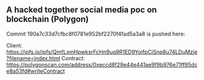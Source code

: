 ## A hacked together social media poc on blockchain (Polygon)

Commit 190a7c33d7cfbc8f0781e952bf2270f4fad5a3a8 is pushed here:

Client: https://ipfs.io/ipfs/QmfLxmHpwksrFcHn9uq9R1ED9YoifpCiSnp8u74LDuMzje?filename=index.html
Contract: https://polygonscan.com/address/0xeccd8f29e44e441ae9f9b976e71ff95dce8a53fd#writeContract

